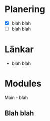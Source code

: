 # Planering
- [x] blah blah
- [ ] blah blah

# Länkar
- blah blah

# Modules
   Main
    - blah
  ## Blah blah
